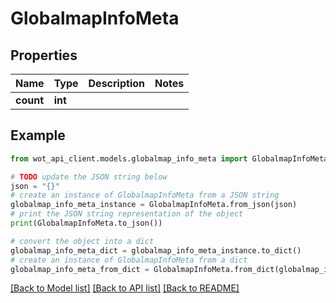 # GlobalmapInfoMeta


## Properties

Name | Type | Description | Notes
------------ | ------------- | ------------- | -------------
**count** | **int** |  | 

## Example

```python
from wot_api_client.models.globalmap_info_meta import GlobalmapInfoMeta

# TODO update the JSON string below
json = "{}"
# create an instance of GlobalmapInfoMeta from a JSON string
globalmap_info_meta_instance = GlobalmapInfoMeta.from_json(json)
# print the JSON string representation of the object
print(GlobalmapInfoMeta.to_json())

# convert the object into a dict
globalmap_info_meta_dict = globalmap_info_meta_instance.to_dict()
# create an instance of GlobalmapInfoMeta from a dict
globalmap_info_meta_from_dict = GlobalmapInfoMeta.from_dict(globalmap_info_meta_dict)
```
[[Back to Model list]](../README.md#documentation-for-models) [[Back to API list]](../README.md#documentation-for-api-endpoints) [[Back to README]](../README.md)


